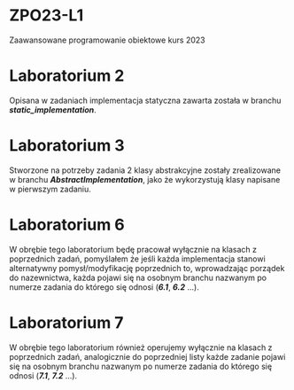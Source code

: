 # ZPO23-L1
Zaawansowane programowanie obiektowe kurs 2023

# Laboratorium 2
Opisana w zadaniach implementacja statyczna zawarta została w branchu ***static_implementation***.

# Laboratorium 3
Stworzone na potrzeby zadania 2 klasy abstrakcyjne zostały zrealizowane w branchu ***AbstractImplementation***, jako że wykorzystują klasy napisane w pierwszym zadaniu.

# Laboratorium 6

W obrębie tego laboratorium będę pracował wyłącznie na klasach z poprzednich zadań, pomyślałem że jeśli każda implementacja stanowi alternatywny pomysł/modyfikację poprzednich to, wprowadzając porządek do nazewnictwa, każda pojawi się na osobnym branchu nazwanym po numerze zadania do którego się odnosi (***6.1***, ***6.2*** ...).

# Laboratorium 7

W obrębie tego laboratorium również operujemy wyłącznie na klasach z poprzednich zadań, analogicznie do poprzedniej listy każde zadanie pojawi się na osobnym branchu nazwanym po numerze zadania do którego się odnosi (***7.1***, ***7.2*** ...).
